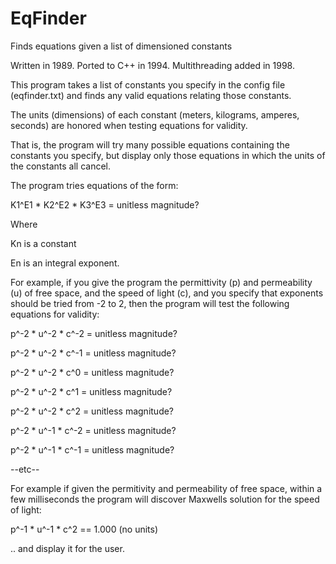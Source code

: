# EqFinder
Finds equations given a list of dimensioned constants

Written in 1989. 
Ported to C++ in 1994.
Multithreading added in 1998.

This program takes a list of constants you specify in the config file (eqfinder.txt)
and finds any valid equations relating those constants.

The units (dimensions) of each constant (meters, kilograms, amperes,
seconds) are honored when testing equations for validity.

That is, the program will try many possible equations containing the
constants you specify, but display only those equations in
which the units of the constants all cancel.

The program tries equations of the form:

K1^E1  *  K2^E2  *  K3^E3 = unitless magnitude?

Where

Kn    is a constant

En    is an integral exponent.

For example, if you give the program the permittivity (p) and
permeability (u) of free space, and the speed of light (c), and
you specify that exponents should be tried from -2 to 2,
then the program will test the following equations for validity:

p^-2  *  u^-2  *  c^-2    =   unitless magnitude?

p^-2  *  u^-2  *  c^-1    =   unitless magnitude?

p^-2  *  u^-2  *  c^0     =   unitless magnitude?

p^-2  *  u^-2  *  c^1     =   unitless magnitude?

p^-2  *  u^-2  *  c^2     =   unitless magnitude?

p^-2  *  u^-1  *  c^-2    =   unitless magnitude?

p^-2  *  u^-1  *  c^-1    =   unitless magnitude?

 --etc--

For example if given the permitivity and permeability of free space, within a few milliseconds the program will discover Maxwells solution for the
speed of light:

p^-1  *  u^-1  *  c^2    ==   1.000 (no units)

.. and display it for the user.

